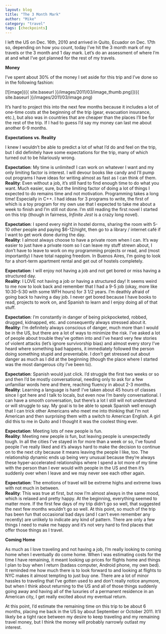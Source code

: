 ```yaml
---
layout: blog
title: "The 3 Month Mark"
author: "Mike"
category: "travel"
tags: [checkpoints]
---
```


I left the US on Dec. 16th, 2010 and arrived in Quito, Ecuador on Dec. 17th so, depending on how you count, today I’ve hit the 3 month mark of my travels or the 3 month and 1 day mark. Let’s do an assessment of where I’m at and what I’ve got planned for the rest of my travels.

**Money**

I’ve spent about 30% of the money I set aside for this trip and I’ve done so in the following fashion:

[![image]({{ site.baseurl }}/images/2011/03/image_thumb.png)]({{ site.baseurl }}/images/2011/03/image.png)

It’s hard to project this into the next few months because it includes a lot of one-time costs at the beginning of the trip (gear, evacuation insurance, etc.), but also was in countries that are cheaper than the places I’ll be for the rest of the trip. If I had to guess I’d say my money can last me about another 6-9 months.

**Expectations vs. Reality**

I knew I wouldn’t be able to predict a lot of what I’d do and feel on the trip, but I did definitely have some expectations for the trip, many of which turned out to be hilariously wrong.

**Expectation**: My time is unlimited! I can work on whatever I want and my only limiting factor is interest. I will devour books like candy and I’ll pump out programs I have ideas for writing almost as fast as I can think of them.<br/>
**Reality**: Even without a job, it’s still hard to find enough time to do what you want. Much easier, sure, but the limiting factor of doing a lot of things I expected to do remains time and not motivation. Programming takes a long time! Especially in C++. I had ideas for 3 programs to write, the first of which is a toy program for my own use that I expected to take me about a week to finish and I’m still not done. I’m still reading the first novel I started on this trip (though in fairness, *Infinite Jest* is a crazy long novel).

**Expectation**: I spend every night in hostel dorms, sharing the room with 5-10 other people and paying $6-12/night, then go to a library / internet café if I want to get work done during the day.<br/>
**Reality**: I almost always choose to have a private room when I can. It’s way easier to just have a private room so I can leave my stuff strewn about, I don’t have to leave to work on my programming projects or read, and (most importantly) I have total napping freedom. In Buenos Aires, I’m going to look for a short-term apartment rental and get out of hostels completely.

**Expectation**: I will enjoy not having a job and not get bored or miss having a structured day.<br/>
**Reality**: I LOVE not having a job or having a structured day! It seems weird to me now to look back and remember that I had a 9-5 job (okay, more like 10:30-5:30 with some WFH hours) for 3 1/2 years. I’m deathly afraid of going back to having a day job. I never get bored because I have books to read, projects to work on, and Spanish to learn and I enjoy doing all of that stuff.

**Expectation**: I’m constantly in danger of being pickpocketed, robbed, drugged, kidnapped, etc. and consequently always stressed about it.<br/>
**Reality**: I’m definitely always conscious of danger, much more than I would be in the US, but there are a lot of ways to minimize the risk. I’ve asked a lot of people about trouble they’ve gotten into and I’ve heard very few stories of violent attacks (let’s ignore survivorship bias) and almost every story I’ve heard where something bad happens, it immediately followed the person doing something stupid and preventable. I don’t get stressed out about danger as much as I did at the beginning (though the place where I started was the most dangerous city I’ve been to).

**Expectation**: Spanish would just click. I’d struggle the first two weeks or so and then I’d be mostly conversational, needing only to ask for a few unfamiliar words here and there, reaching fluency in about 2-3 months.<br/>
**Reality**: Learning a language is hard! I’ve taken about 45 hours of classes since I got here and I talk to locals, but even now I’m barely conversational. I can have a smooth conversation, but there’s a lot I still will not understand or will struggle to say. My goal is to be able to speak Spanish well enough that I can trick other Americans who meet me into thinking that I’m not American and then surprising them with a switch to American English. A girl did this to me in Quito and I thought it was the coolest thing ever.

**Expectation**: Meeting lots of new people is fun.<br/>
**Reality**: Meeting new people *is* fun, but leaving people is unexpectedly tough. In all the cities I’ve stayed in for more than a week or so, I’ve found people I’ve really liked and it’s always hard to make the decision to continue on to the next city because it means leaving the people I like, too. The relationship dynamic ends up being very unusual because they’re always these hyper-accelerated relationships where I spend a lot more of my time with the person than I ever would with people in the US and then it’s suddenly over when I leave and we may never see each other again.

**Expectation**: The emotions of travel will be extreme highs and extreme lows with not much in between.<br/>
**Reality**: This was true at first, but now I’m almost always in the same mood, which is relaxed and pretty happy. At the beginning, everything seemed to matter more. If the first few days of my trip didn’t go so well, that suggested the next few months wouldn’t go so well. At this point, so much of the trip has been fun that occasional bad days (and I can’t even remember any recently) are unlikely to indicate any kind of pattern. There are only a few things I need to make me happy and it’s not very hard to find places that offer those things as I travel.

**Coming Home**

As much as I love traveling and not having a job, I’m really looking to coming home when I eventually do come home. When I was estimating costs for the time I have remaining, it meant looking up prices for flights home and things I plan to buy when I return (badass computer, Android phone, my own bed). It reminded me how much there is to look forward to and looking at flights to NYC makes it almost tempting to just buy one. There are a lot of minor hassles to traveling that I’ve gotten used to and don’t really notice anymore, but when I think about returning to the US and all of those things suddenly going away and having all of the luxuries of a permanent residence in an American city, I get really excited about my eventual return.

At this point, I’d estimate the remaining time on this trip to be about 6 months, placing me back in the US by about September or October 2011. It’ll likely be a tight race between my desire to keep traveling and my remaining travel money, but I think the money will probably narrowly outlast my interest.